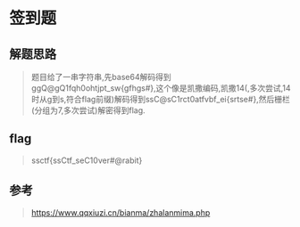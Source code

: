 # 签到题

## 解题思路

> 题目给了一串字符串,先base64解码得到ggQ@gQ1fqh0ohtjpt_sw{gfhgs#},这个像是凯撒编码,凯撒14(,多次尝试,14时从g到s,符合flag前缀)解码得到ssC@sC1rct0atfvbf_ei{srtse#},然后栅栏(分组为7,多次尝试)解密得到flag.

## flag

> ssctf{ssCtf_seC10ver#@rabit}

## 参考

> https://www.qqxiuzi.cn/bianma/zhalanmima.php